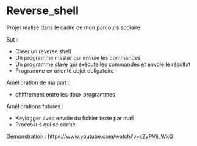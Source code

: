 # Reverse_shell

Projet réalisé dans le cadre de mon parcours scolaire.

But :
- Créer un reverse shell
- Un programme master qui envoie les commandes
- Un programme slave qui exécute les commandes et envoie le résultat
- Programme en orienté objet obligatoire

Amélioration de ma part :
- chiffrement entre les deux programmes

Améliorations futures :
- Keylogger avec envoie du fichier texte par mail
- Processus qui se cache

Démonstration :
https://www.youtube.com/watch?v=xZyPVii_WkQ

